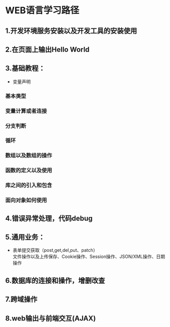 ﻿# WEB语言学习路径

## 1.开发环境服务安装以及开发工具的安装使用
## 2.在页面上输出Hello World
## 3.基础教程：
- 变量声明
### 基本类型
### 变量计算或者连接
### 分支判断
### 循环
### 数组以及数组的操作  
### 函数的定义以及使用  
### 库之间的引入和包含  
### 面向对象如何使用  


## 4.错误异常处理，代码debug

## 5.通用业务：

- 表单提交获取（post,get,del,put、patch）  
文件操作以及上传保存、Cookie操作、Session操作、JSON/XML操作、日期操作  
## 6.数据库的连接和操作，增删改查

## 7.跨域操作
## 8.web输出与前端交互(AJAX)